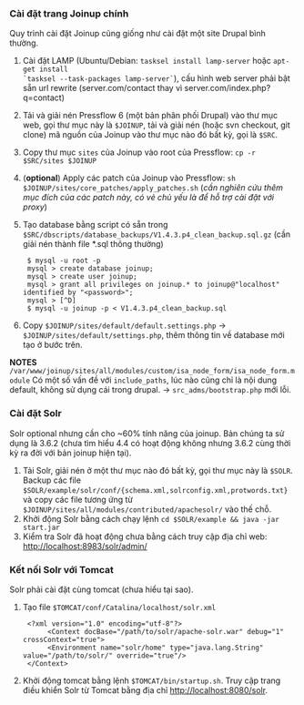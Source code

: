 ### Cài đặt trang Joinup chính

Quy trình cài đặt Joinup cũng giống như cài đặt một site Drupal bình thường.

1. Cài đặt LAMP (Ubuntu/Debian: `tasksel install lamp-server` hoặc <code>apt-get install \`tasksel --task-packages lamp-server\`</code>), cấu hình web server phải bật sẵn url rewrite (server.com/contact thay vì server.com/index.php?q=contact)
2. Tải và giải nén Pressflow 6 (một bản phân phối Drupal) vào thư mục web, gọi thư mục này là `$JOINUP`, tải và giải nén (hoặc svn checkout, git clone) mã nguồn của Joinup vào thư mục nào đó bất kỳ, gọi là `$SRC`.
3. Copy thư mục `sites` của Joinup vào root của Pressflow: `cp -r $SRC/sites $JOINUP`
4. (**optional**) Apply các patch của Joinup vào Pressflow: `sh $JOINUP/sites/core_patches/apply_patches.sh` (*cần nghiên cứu thêm mục đích của các patch này, có vẻ chủ yếu là để hỗ trợ cài đặt với proxy*)
5. Tạo database bằng script có sẵn trong `$SRC/dbscripts/database_backups/V1.4.3.p4_clean_backup.sql.gz` (cần giải nén thành file *.sql thông thường)
    
        $ mysql -u root -p
        mysql > create database joinup;
        mysql > create user joinup;
        mysql > grant all privileges on joinup.* to joinup@"localhost" identified by "<password>";
        mysql > [^D]
        $ mysql -u joinup -p < V1.4.3.p4_clean_backup.sql

6. Copy `$JOINUP/sites/default/default.settings.php` -> `$JOINUP/sites/default/settings.php`, thêm thông tin về database mới tạo ở bước trên.

**NOTES**
`/var/www/joinup/sites/all/modules/custom/isa_node_form/isa_node_form.module`
Có một số vấn đề với `include_paths`, lúc nào cũng chỉ là nội dung default, không sử dụng cái trong drupal. -> `src_adms/bootstrap.php` mới lỗi.


### Cài đặt Solr

Solr optional nhưng cần cho ~60% tính năng của joinup. Bản chúng ta sử dụng là 3.6.2 (chưa tìm hiểu 4.4 có hoạt động không nhưng 3.6.2 cùng thời kỳ ra đời với bản joinup hiện tại).


1. Tải Solr, giải nén ở một thư mục nào đó bất kỳ, gọi thư mục này là `$SOLR`. Backup các file `$SOLR/example/solr/conf/{schema.xml,solrconfig.xml,protwords.txt}` và copy các file tương ứng từ `$JOINUP/sites/all/modules/contributed/apachesolr/` vào thế chỗ.
2. Khởi động Solr bằng cách chạy lệnh `cd $SOLR/example && java -jar start.jar`
3. Kiểm tra Solr đã hoạt động chưa bằng cách truy cập địa chỉ web: <http://localhost:8983/solr/admin/>


### Kết nối Solr với Tomcat

Solr phải cài đặt cùng tomcat (chưa hiểu tại sao).

1. Tạo file `$TOMCAT/conf/Catalina/localhost/solr.xml`

        <?xml version="1.0" encoding="utf-8"?>
             <Context docBase="/path/to/solr/apache-solr.war" debug="1" crossContext="true">
             <Environment name="solr/home" type="java.lang.String" value="/path/to/solr/" override="true"/>
        </Context>
2. Khởi động tomcat bằng lệnh `$TOMCAT/bin/startup.sh`. Truy cập trang điều khiển Solr từ Tomcat bằng địa chỉ <http://localhost:8080/solr>.
